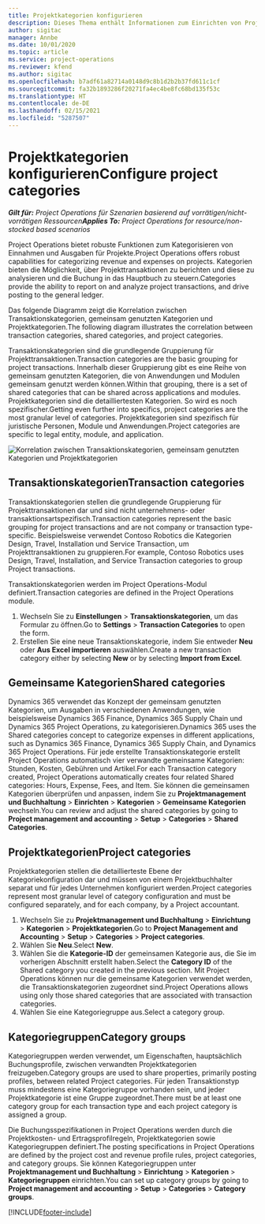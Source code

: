 ```yaml
---
title: Projektkategorien konfigurieren
description: Dieses Thema enthält Informationen zum Einrichten von Projektkategorien.
author: sigitac
manager: Annbe
ms.date: 10/01/2020
ms.topic: article
ms.service: project-operations
ms.reviewer: kfend
ms.author: sigitac
ms.openlocfilehash: b7adf61a82714a0148d9c8b1d2b2b37fd611c1cf
ms.sourcegitcommit: fa32b1893286f20271fa4ec4be8fc68bd135f53c
ms.translationtype: HT
ms.contentlocale: de-DE
ms.lasthandoff: 02/15/2021
ms.locfileid: "5287507"
---
```

# <a name="configure-project-categories"></a><span data-ttu-id="1336d-103">Projektkategorien konfigurieren</span><span class="sxs-lookup"><span data-stu-id="1336d-103">Configure project categories</span></span>

<span data-ttu-id="1336d-104">_**Gilt für:** Project Operations für Szenarien basierend auf vorrätigen/nicht-vorrätigen Ressourcen_</span><span class="sxs-lookup"><span data-stu-id="1336d-104">_**Applies To:** Project Operations for resource/non-stocked based scenarios_</span></span>

<span data-ttu-id="1336d-105">Project Operations bietet robuste Funktionen zum Kategorisieren von Einnahmen und Ausgaben für Projekte.</span><span class="sxs-lookup"><span data-stu-id="1336d-105">Project Operations offers robust capabilities for categorizing revenue and expenses on projects.</span></span> <span data-ttu-id="1336d-106">Kategorien bieten die Möglichkeit, über Projekttransaktionen zu berichten und diese zu analysieren und die Buchung in das Hauptbuch zu steuern.</span><span class="sxs-lookup"><span data-stu-id="1336d-106">Categories provide the ability to report on and analyze project transactions, and drive posting to the general ledger.</span></span>

<span data-ttu-id="1336d-107">Das folgende Diagramm zeigt die Korrelation zwischen Transaktionskategorien, gemeinsam genutzten Kategorien und Projektkategorien.</span><span class="sxs-lookup"><span data-stu-id="1336d-107">The following diagram illustrates the correlation between transaction categories, shared categories, and project categories.</span></span> 

<span data-ttu-id="1336d-108">Transaktionskategorien sind die grundlegende Gruppierung für Projekttransaktionen.</span><span class="sxs-lookup"><span data-stu-id="1336d-108">Transaction categories are the basic grouping for project transactions.</span></span> <span data-ttu-id="1336d-109">Innerhalb dieser Gruppierung gibt es eine Reihe von gemeinsam genutzten Kategorien, die von Anwendungen und Modulen gemeinsam genutzt werden können.</span><span class="sxs-lookup"><span data-stu-id="1336d-109">Within that grouping, there is a set of shared categories that can be shared across applications and modules.</span></span> <span data-ttu-id="1336d-110">Projektkategorien sind die detailliertesten Kategorien. So wird es noch spezifischer.</span><span class="sxs-lookup"><span data-stu-id="1336d-110">Getting even further into specifics, project categories are the most granular level of categories.</span></span> <span data-ttu-id="1336d-111">Projektkategorien sind spezifisch für juristische Personen, Module und Anwendungen.</span><span class="sxs-lookup"><span data-stu-id="1336d-111">Project categories are specific to legal entity, module, and application.</span></span>

![Korrelation zwischen Transaktionskategorien, gemeinsam genutzten Kategorien und Projektkategorien](media/project-categories.png)

## <a name="transaction-categories"></a><span data-ttu-id="1336d-113">Transaktionskategorien</span><span class="sxs-lookup"><span data-stu-id="1336d-113">Transaction categories</span></span>

<span data-ttu-id="1336d-114">Transaktionskategorien stellen die grundlegende Gruppierung für Projekttransaktionen dar und sind nicht unternehmens- oder transaktionsartspezifisch.</span><span class="sxs-lookup"><span data-stu-id="1336d-114">Transaction categories represent the basic grouping for project transactions and are not company or transaction type-specific.</span></span> <span data-ttu-id="1336d-115">Beispielsweise verwendet Contoso Robotics die Kategorien Design, Travel, Installation und Service Transaction, um Projekttransaktionen zu gruppieren.</span><span class="sxs-lookup"><span data-stu-id="1336d-115">For example, Contoso Robotics uses Design, Travel, Installation, and Service Transaction categories to group Project transactions.</span></span>

<span data-ttu-id="1336d-116">Transaktionskategorien werden im Project Operations-Modul definiert.</span><span class="sxs-lookup"><span data-stu-id="1336d-116">Transaction categories are defined in the Project Operations module.</span></span> 
1. <span data-ttu-id="1336d-117">Wechseln Sie zu **Einstellungen** \> **Transaktionskategorien**, um das Formular zu öffnen.</span><span class="sxs-lookup"><span data-stu-id="1336d-117">Go to **Settings** \> **Transaction Categories** to open the form.</span></span> 
2. <span data-ttu-id="1336d-118">Erstellen Sie eine neue Transaktionskategorie, indem Sie entweder **Neu** oder **Aus Excel importieren** auswählen.</span><span class="sxs-lookup"><span data-stu-id="1336d-118">Create a new transaction category either by selecting **New** or by selecting **Import from Excel**.</span></span>

## <a name="shared-categories"></a><span data-ttu-id="1336d-119">Gemeinsame Kategorien</span><span class="sxs-lookup"><span data-stu-id="1336d-119">Shared categories</span></span>

<span data-ttu-id="1336d-120">Dynamics 365 verwendet das Konzept der gemeinsam genutzten Kategorien, um Ausgaben in verschiedenen Anwendungen, wie beispielsweise Dynamics 365 Finance, Dynamics 365 Supply Chain und Dynamics 365 Project Operations, zu kategorisieren.</span><span class="sxs-lookup"><span data-stu-id="1336d-120">Dynamics 365 uses the Shared categories concept to categorize expenses in different applications, such as Dynamics 365 Finance, Dynamics 365 Supply Chain, and Dynamics 365 Project Operations.</span></span> <span data-ttu-id="1336d-121">Für jede erstellte Transaktionskategorie erstellt Project Operations automatisch vier verwandte gemeinsame Kategorien: Stunden, Kosten, Gebühren und Artikel.</span><span class="sxs-lookup"><span data-stu-id="1336d-121">For each Transaction category created, Project Operations automatically creates four related Shared categories: Hours, Expense, Fees, and Item.</span></span> <span data-ttu-id="1336d-122">Sie können die gemeinsamen Kategorien überprüfen und anpassen, indem Sie zu **Projektmanagement und Buchhaltung** \> **Einrichten** \> **Kategorien** \> **Gemeinsame Kategorien** wechseln.</span><span class="sxs-lookup"><span data-stu-id="1336d-122">You can review and adjust the shared categories by going to **Project management and accounting** \> **Setup** \> **Categories** \> **Shared Categories**.</span></span>

## <a name="project-categories"></a><span data-ttu-id="1336d-123">Projektkategorien</span><span class="sxs-lookup"><span data-stu-id="1336d-123">Project categories</span></span>

<span data-ttu-id="1336d-124">Projektkategorien stellen die detaillierteste Ebene der Kategoriekonfiguration dar und müssen von einem Projektbuchhalter separat und für jedes Unternehmen konfiguriert werden.</span><span class="sxs-lookup"><span data-stu-id="1336d-124">Project categories represent most granular level of category configuration and must be configured separately, and for each company, by a Project accountant.</span></span>

1. <span data-ttu-id="1336d-125">Wechseln Sie zu **Projektmanagement und Buchhaltung** \> **Einrichtung** \> **Kategorien** \> **Projektkategorien**.</span><span class="sxs-lookup"><span data-stu-id="1336d-125">Go to **Project Management and Accounting** \> **Setup** \> **Categories** \> **Project categories**.</span></span>
2. <span data-ttu-id="1336d-126">Wählen Sie **Neu**.</span><span class="sxs-lookup"><span data-stu-id="1336d-126">Select **New**.</span></span>
3. <span data-ttu-id="1336d-127">Wählen Sie die **Kategorie-ID** der gemeinsamen Kategorie aus, die Sie im vorherigen Abschnitt erstellt haben.</span><span class="sxs-lookup"><span data-stu-id="1336d-127">Select the **Category ID** of the Shared category you created in the previous section.</span></span> <span data-ttu-id="1336d-128">Mit Project Operations können nur die gemeinsame Kategorien verwendet werden, die Transaktionskategorien zugeordnet sind.</span><span class="sxs-lookup"><span data-stu-id="1336d-128">Project Operations allows using only those shared categories that are associated with transaction categories.</span></span>
4. <span data-ttu-id="1336d-129">Wählen Sie eine Kategoriegruppe aus.</span><span class="sxs-lookup"><span data-stu-id="1336d-129">Select a category group.</span></span>

## <a name="category-groups"></a><span data-ttu-id="1336d-130">Kategoriegruppen</span><span class="sxs-lookup"><span data-stu-id="1336d-130">Category groups</span></span>

<span data-ttu-id="1336d-131">Kategoriegruppen werden verwendet, um Eigenschaften, hauptsächlich Buchungsprofile, zwischen verwandten Projektkategorien freizugeben.</span><span class="sxs-lookup"><span data-stu-id="1336d-131">Category groups are used to share properties, primarily posting profiles, between related Project categories.</span></span> <span data-ttu-id="1336d-132">Für jeden Transaktionstyp muss mindestens eine Kategoriegruppe vorhanden sein, und jeder Projektkategorie ist eine Gruppe zugeordnet.</span><span class="sxs-lookup"><span data-stu-id="1336d-132">There must be at least one category group for each transaction type and each project category is assigned a group.</span></span>

<span data-ttu-id="1336d-133">Die Buchungsspezifikationen in Project Operations werden durch die Projektkosten- und Ertragsprofilregeln, Projektkategorien sowie Kategoriegruppen definiert.</span><span class="sxs-lookup"><span data-stu-id="1336d-133">The posting specifications in Project Operations are defined by the project cost and revenue profile rules, project categories, and category groups.</span></span> <span data-ttu-id="1336d-134">Sie können Kategoriegruppen unter **Projektmanagement und Buchhaltung** \> **Einrichtung** \> **Kategorien** \> **Kategoriegruppen** einrichten.</span><span class="sxs-lookup"><span data-stu-id="1336d-134">You can set up category groups by going to **Project management and accounting** \> **Setup** \> **Categories** \> **Category groups**.</span></span>


[!INCLUDE[footer-include](../includes/footer-banner.md)]